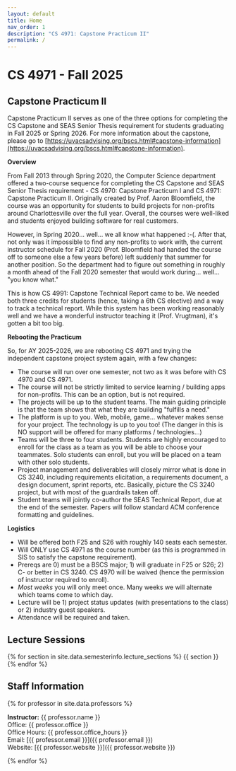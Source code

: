 ```yaml
---
layout: default
title: Home
nav_order: 1
description: "CS 4971: Capstone Practicum II"
permalink: /
---
```


# CS 4971 - Fall 2025
## Capstone Practicum II

Capstone Practicum II serves as one of the three options for completing the CS Capstone and SEAS Senior Thesis requirement for students graduating in Fall 2025 or Spring 2026.  For more information about the capstone, please go to [https://uvacsadvising.org/bscs.html#capstone-information](https://uvacsadvising.org/bscs.html#capstone-information).

__Overview__

From Fall 2013 through Spring 2020, the Computer Science department offered a two-course sequence for completing the CS Capstone and SEAS Senior Thesis requirement - CS 4970: Capstone Practicum I and CS 4971: Capstone Practicum II.  Originally created by Prof. Aaron Bloomfield, the course was an opportunity for students to build projects for non-profits around Charlottesville over the full year.  Overall, the courses were well-liked and students enjoyed building software for real customers.

However, in Spring 2020... well... we all know what happened :-(.  After that, not only was it impossible to find any non-profits to work with, the current instructor schedule for Fall 2020 (Prof. Bloomfield had handed the course off to someone else a few years before) left suddenly that summer for another position.  So the department had to figure out something in roughly a month ahead of the Fall 2020 semester that would work during... well... "you know what."  

This is how CS 4991: Capstone Technical Report came to be.  We needed both three credits for students (hence, taking a 6th CS elective) and a way to track a technical report.  While this system has been working reasonably well and we have a wonderful instructor teaching it (Prof. Vrugtman), it's gotten a bit too big.

__Rebooting the Practicum__

So, for AY 2025-2026, we are rebooting CS 4971 and trying the independent capstone project system again, with a few changes:

- The course will run over one semester, not two as it was before with CS 4970 and CS 4971.
- The course will not be strictly limited to service learning / building apps for non-profits.  This can be an option, but is not required.
- The projects will be up to the student teams.  The main guiding principle is that the team shows that what they are building "fulfills a need."
- The platform is up to you.  Web, mobile, game... whatever makes sense for your project.  The technology is up to you too!  (The danger in this is NO support will be offered for many platforms / technologies...)
- Teams will be three to four students.  Students are highly encouraged to enroll for the class as a team as you will be able to choose your teammates.  Solo students can enroll, but you will be placed on a team with other solo students.
- Project management and deliverables will closely mirror what is done in CS 3240, including requirements elicitation, a requirements document, a design document, sprint reports, etc.  Basically, picture the CS 3240 project, but with most of the guardrails taken off.
- Student teams will jointly co-author the SEAS Technical Report, due at the end of the semester.  Papers will follow standard ACM conference formatting and guidelines.

__Logistics__

- Will be offered both F25 and S26 with roughly 140 seats each semester.
- Will ONLY use CS 4971 as the course number (as this is programmed in SIS to satisfy the capstone requirement).
- Prereqs are 0) must be a BSCS major; 1) will graduate in F25 or S26; 2) C- or better in CS 3240.  CS 4970 will be waived (hence the permission of instructor required to enroll).
- _Most weeks_ you will only meet once.  Many weeks we will alternate which teams come to which day.
- Lecture will be 1) project status updates (with presentations to the class) or 2) industry guest speakers.
- Attendance will be required and taken.

## Lecture Sessions
{% for section in site.data.semesterinfo.lecture_sections %} {{ section }}    
{% endfor %}   
## Staff Information

{% for professor in site.data.professors %}

__Instructor:__ {{ professor.name }}   
Office: {{ professor.office }}   
Office Hours: {{ professor.office_hours }}        
Email: [{{ professor.email }}]({{ professor.email }})   
Website: [{{ professor.website }}]({{ professor.website }})     

{% endfor %}